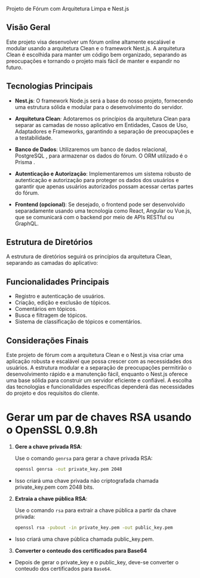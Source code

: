 Projeto de Fórum com Arquitetura Limpa e Nest.js

## Visão Geral

Este projeto visa desenvolver um fórum online altamente escalável e modular usando a arquitetura Clean e o framework Nest.js. A arquitetura Clean é escolhida para manter um código bem organizado, separando as preocupações e tornando o projeto mais fácil de manter e expandir no futuro.

## Tecnologias Principais

- **Nest.js**: O framework Node.js será a base do nosso projeto, fornecendo uma estrutura sólida e modular para o desenvolvimento do servidor.

- **Arquitetura Clean**: Adotaremos os princípios da arquitetura Clean para separar as camadas de nosso aplicativo em Entidades, Casos de Uso, Adaptadores e Frameworks, garantindo a separação de preocupações e a testabilidade.

- **Banco de Dados**: Utilizaremos um banco de dados relacional, PostgreSQL , para armazenar os dados do fórum. O ORM utilizado é o Prisma .

- **Autenticação e Autorização**: Implementaremos um sistema robusto de autenticação e autorização para proteger os dados dos usuários e garantir que apenas usuários autorizados possam acessar certas partes do fórum.

- **Frontend (opcional)**: Se desejado, o frontend pode ser desenvolvido separadamente usando uma tecnologia como React, Angular ou Vue.js, que se comunicará com o backend por meio de APIs RESTful ou GraphQL.

## Estrutura de Diretórios

A estrutura de diretórios seguirá os princípios da arquitetura Clean, separando as camadas do aplicativo:


## Funcionalidades Principais

- Registro e autenticação de usuários.
- Criação, edição e exclusão de tópicos.
- Comentários em tópicos.
- Busca e filtragem de tópicos.
- Sistema de classificação de tópicos e comentários.

## Considerações Finais

Este projeto de fórum com a arquitetura Clean e o Nest.js visa criar uma aplicação robusta e escalável que possa crescer com as necessidades dos usuários. A estrutura modular e a separação de preocupações permitirão o desenvolvimento rápido e a manutenção fácil, enquanto o Nest.js oferece uma base sólida para construir um servidor eficiente e confiável. A escolha das tecnologias e funcionalidades específicas dependerá das necessidades do projeto e dos requisitos do cliente.

# Gerar um par de chaves RSA usando o OpenSSL 0.9.8h

1. **Gere a chave privada RSA**:

   Use o comando `genrsa` para gerar a chave privada RSA:

   ```bash
   openssl genrsa -out private_key.pem 2048

- Isso criará uma chave privada não criptografada chamada private_key.pem com 2048 bits.

2. **Extraia a chave pública RSA**:
    
    Use o comando `rsa` para extrair a chave pública a partir da chave privada:

    ```bash
    openssl rsa -pubout -in private_key.pem -out public_key.pem

- Isso criará uma chave pública chamada public_key.pem.

3. **Converter o conteudo dos certificados para Base64**

- Depois de gerar o private_key e o public_key, deve-se converter o conteudo dos certificados para `Base64`.